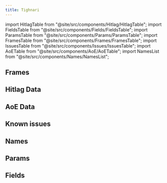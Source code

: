 ```yaml
---
title: Tighnari
---
```


import HitlagTable from "@site/src/components/Hitlag/HitlagTable";
import FieldsTable from "@site/src/components/Fields/FieldsTable";
import ParamsTable from "@site/src/components/Params/ParamsTable";
import FramesTable from "@site/src/components/Frames/FramesTable";
import IssuesTable from "@site/src/components/Issues/IssuesTable";
import AoETable from "@site/src/components/AoE/AoETable";
import NamesList from "@site/src/components/Names/NamesList";

## Frames

<FramesTable item_key="tighnari" />

## Hitlag Data

<HitlagTable item_key="tighnari" />

## AoE Data

<AoETable item_key="tighnari" />

## Known issues

<IssuesTable item_key="tighnari" />

## Names

<NamesList item_key="tighnari" />

## Params

<ParamsTable item_key="tighnari" />

## Fields

<FieldsTable item_key="tighnari" />
